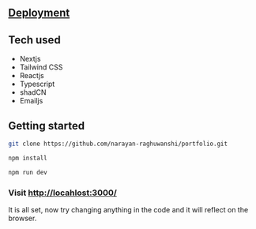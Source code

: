 ## [Deployment](https://www.narayanraghuwanshi.one/)

## Tech used
- Nextjs
- Tailwind CSS
- Reactjs
- Typescript
- shadCN
- Emailjs

## Getting started
``` bash
git clone https://github.com/narayan-raghuwanshi/portfolio.git
```
``` bash
npm install
```
``` bash
npm run dev
```
### Visit [http://locahlost:3000/](http://locahlost:3000/)

It is all set, now try changing anything in the code and it will reflect on the browser.
